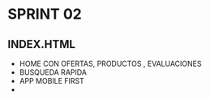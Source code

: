 # SPRINT 02

## INDEX.HTML 
- HOME CON  OFERTAS, PRODUCTOS , EVALUACIONES
- BUSQUEDA RAPIDA
- APP MOBILE FIRST
-
